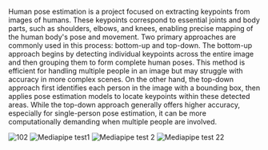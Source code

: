 Human pose estimation is a project focused on extracting keypoints from images of humans. These keypoints correspond to essential joints and body parts, such as shoulders, elbows, and knees, enabling precise mapping of the human body's pose and movement.
Two primary approaches are commonly used in this process: bottom-up and top-down. The bottom-up approach begins by detecting individual keypoints across the entire image and then grouping them to form complete human poses.
This method is efficient for handling multiple people in an image but may struggle with accuracy in more complex scenes. On the other hand, the top-down approach first identifies each person in the image with a bounding box, then applies pose estimation models to locate keypoints within these detected areas. 
While the top-down approach generally offers higher accuracy, especially for single-person pose estimation, it can be more computationally demanding when multiple people are involved.

![102](https://github.com/user-attachments/assets/f1bdd885-919f-41ab-8e62-ece9eb4a4880)
![Mediapipe test1](https://github.com/user-attachments/assets/18487ddb-9a7c-46f4-b20d-1387c4c515f9)
![Mediapipe test 2](https://github.com/user-attachments/assets/b8790f43-ae58-4003-966d-3963794f5b82)
![Mediapipe test 22](https://github.com/user-attachments/assets/ec1f2b6d-aabc-4fed-b9bb-c7b54caca92b)
